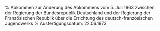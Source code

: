 % Abkommen zur Änderung des Abkommens vom 5. Juli 1963 zwischen der Regierung der Bundesrepublik Deutschland und der Regierung der Französischen Republik über die Errichtung des deutsch-französischen Jugendwerks
% Ausfertigungsdatum: 22.06.1973
 